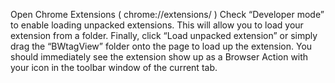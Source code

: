 Open Chrome Extensions ( chrome://extensions/ )
Check “Developer mode” to enable loading unpacked extensions. 
This will allow you to load your extension from a folder. 
Finally, click “Load unpacked extension” or simply drag the “BWtagView” folder onto the page to load up the extension. 
You should immediately see the extension show up as a Browser Action with your icon in the toolbar window of the current tab.